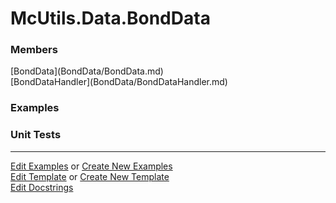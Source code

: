 # <a id="McUtils.Data.BondData">McUtils.Data.BondData</a>
    


### Members

<div class="container alert alert-secondary bg-light">
  <div class="row">
   <div class="col" markdown="1">
[BondData](BondData/BondData.md)   
</div>
   <div class="col" markdown="1">
[BondDataHandler](BondData/BondDataHandler.md)   
</div>
</div>
</div>

### Examples



### Unit Tests



___

[Edit Examples](https://github.com/McCoyGroup/McUtils/edit/edit/ci/examples/McUtils/Data/BondData.md) or 
[Create New Examples](https://github.com/McCoyGroup/McUtils/new/edit/?filename=ci/examples/McUtils/Data/BondData.md) <br/>
[Edit Template](https://github.com/McCoyGroup/McUtils/edit/edit/ci/docs/McUtils/Data/BondData.md) or 
[Create New Template](https://github.com/McCoyGroup/McUtils/new/edit/?filename=ci/docs/templates/McUtils/Data/BondData.md) <br/>
[Edit Docstrings](https://github.com/McCoyGroup/McUtils/edit/edit/McUtils/Data/BondData/__init__.py?message=Update%20Docs)
